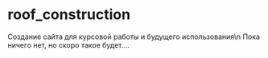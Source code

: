 # roof_construction
Создание сайта для курсовой работы и будущего использования\n
Пока ничего нет, но скоро такое будет....
